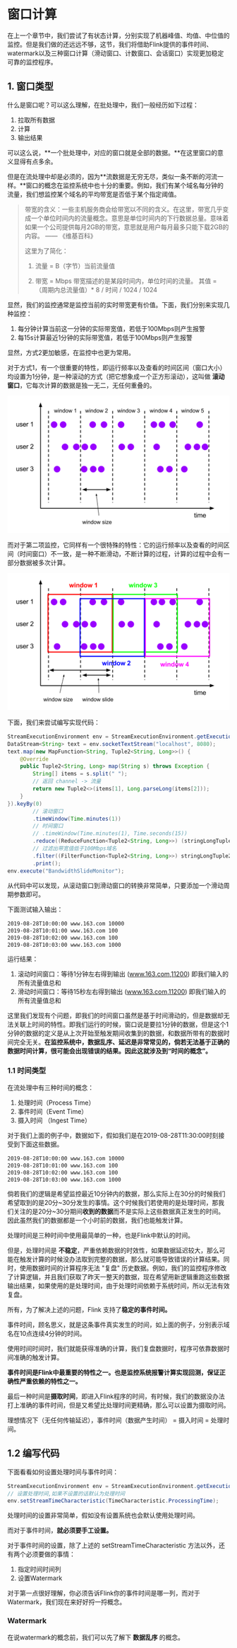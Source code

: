 
# 窗口计算

在上一个章节中，我们尝试了有状态计算，分别实现了机器峰值、均值、中位值的监控。但是我们做的还远远不够，这节，我们将借助Flink提供的事件时间、watermark以及三种窗口计算（滑动窗口、计数窗口、会话窗口）实现更加稳定可靠的监控程序。



## 1. 窗口类型

什么是窗口呢？可以这么理解，在批处理中，我们一般经历如下过程：

1. 拉取所有数据
2. 计算
3. 输出结果

可以这么说，**一个批处理中，对应的窗口就是全部的数据。**在这里窗口的意义显得有点多余。

但是在流处理中却是必须的，因为**流数据是无穷无尽，类似一条不断的河流一样。**窗口的概念在监控系统中也十分的重要。例如，我们有某个域名每分钟的流量，我们想监控某个域名的平均带宽是否低于某个指定阈值。

> 带宽的含义：一些主机服务商会给带宽以不同的含义。在这里，带宽几乎变成一个单位时间内的流量概念。意思是单位时间内的下行数据总量。意味着如果一个公司提供每月2GB的带宽，意思就是用户每月最多只能下载2GB的内容。 —— 《维基百科》
>
> 这里为了简化：
>
> 1. 流量 = B（字节）当前流量值 
>
> 2. 带宽 = Mbps 带宽描述的是某段时间内，单位时间的流量。 其值 = （周期内总流量值）* 8 / 时间 / 1024 / 1024 

显然，我们的监控通常是监控当前的实时带宽更有价值。下面，我们分别来实现几种监控：

1. 每分钟计算当前这一分钟的实际带宽值，若低于100Mbps则产生报警
2. 每15s计算最近1分钟的实际带宽值，若低于100Mbps则产生报警

显然，方式2更加敏感，在监控中也更为常用。

对于方式1，有一个很重要的特性，即运行频率以及查看的时间区间（窗口大小）均设置为1分钟，是一种滚动的方式（把它想象成一个正方形滚动），这叫做 **滚动窗口**，它每次计算的数据是独一无二，无任何重叠的。

![tumbling-windows](./img/tumbling-windows.svg)

而对于第二项监控，它同样有一个很特殊的特性：它的运行频率以及查看的时间区间（时间窗口）不一致，是一种不断滑动，不断计算的过程，计算的过程中会有一部分数据被多次计算。

![sliding-windows](./img/sliding-windows.svg)

下面，我们来尝试编写实现代码：

``` java
StreamExecutionEnvironment env = StreamExecutionEnvironment.getExecutionEnvironment();
DataStream<String> text = env.socketTextStream("localhost", 8080);
text.map(new MapFunction<String, Tuple2<String, Long>>() {
    @Override
    public Tuple2<String, Long> map(String s) throws Exception {
        String[] items = s.split(" ");
        // 返回 channel -> 流量
        return new Tuple2<>(items[1], Long.parseLong(items[2]));
    }
}).keyBy(0)
        // 滚动窗口
        .timeWindow(Time.minutes(1))
        // 时间窗口
        // .timeWindow(Time.minutes(1), Time.seconds(15))
        .reduce((ReduceFunction<Tuple2<String, Long>>) (stringLongTuple2, t1) -> new Tuple2<>(stringLongTuple2.f0, stringLongTuple2.f1 + t1.f1))
        // 过滤出带宽值低于100Mbps域名
        .filter((FilterFunction<Tuple2<String, Long>>) stringLongTuple2 -> stringLongTuple2.f1 * 8.0 / 60 / 1024 / 1024 < 100)
        .print();
env.execute("BandwidthSlideMonitor");
```

从代码中可以发现，从滚动窗口到滑动窗口的转换非常简单，只要添加一个滑动周期参数即可。

下面测试输入输出：

```
2019-08-28T10:00:00 www.163.com 10000
2019-08-28T10:01:00 www.163.com 100
2019-08-28T10:02:00 www.163.com 100
2019-08-28T10:03:00 www.163.com 1000
```

运行结果：

1. 滚动时间窗口：等待1分钟左右得到输出  (www.163.com,11200) 即我们输入的所有流量值总和
2. 滑动时间窗口：等待15秒左右得到输出  (www.163.com,11200) 即我们输入的所有流量值总和



这里我们发现有个问题，即我们的时间窗口虽然是基于时间滑动的，但是数据却无法关联上时间的特性。即我们运行的时候，窗口说是要拉1分钟的数据，但是这个1分钟的数据的定义是从上次开始至触发期间收集到的数据，和数据所带有的数据时间完全无关。**在监控系统中，数据乱序、延迟是非常常见的，倘若无法基于正确的数据时间计算，很可能会出现错误的结果。因此这就涉及到“时间的概念”。**



### 1.1 时间类型

在流处理中有三种时间的概念：

1. 处理时间（Process Time）
2. 事件时间（Event Time）
3. 摄入时间 （Ingest Time）

对于我们上面的例子中，数据如下，假如我们是在2019-08-28T11:30:00时刻接受到下面这些数据。

```
2019-08-28T10:00:00 www.163.com 10000
2019-08-28T10:01:00 www.163.com 100
2019-08-28T10:02:00 www.163.com 100
2019-08-28T10:03:00 www.163.com 1000
```

倘若我们的逻辑是希望监控最近10分钟内的数据，那么实际上在30分的时候我们希望取到的是20分~30分发生的事情。这个时候我们若使用的是处理时间，那我们关注的是20分~30分期间**收到的数据**而不是实际上这些数据真正发生的时间。因此虽然我们的数据都是一个小时前的数据，我们也能触发计算。

处理时间是三种时间中使用最简单的一种，也是Flink中默认的时间。

但是，处理时间是 **不稳定**，严重依赖数据的时效性，如果数据延迟较大，那么可能在触发计算的时候没办法取到完整的数据，那么就可能导致错误的计算结果。同时，使用数据时间的计算程序无法 "复盘" 历史数据。例如，我们的监控程序修改了计算逻辑，并且我们获取了昨天一整天的数据，现在希望用新逻辑重跑这些数据输出结果，如果使用的是处理时间，由于处理时间依赖于系统时间，所以无法有效复盘。

所有，为了解决上述的问题，Flink 支持了**稳定的事件时间。**

事件时间，顾名思义，就是这条事件真实发生的时间，如上面的例子，分别表示域名在10点连续4分钟的时间。

使用时间时间时，我们就能获得准确的计算，我们复盘数据时，程序可依靠数据时间准确的触发计算。

**事件时间是Flink中最重要的特性之一。也是监控系统报警计算实现回测，保证正确性严重依赖的特性之一。**

最后一种时间是**摄取时间**，即进入Flink程序的时间，有时候，我们的数据没办法打上准确的事件时间，但是又希望比处理时间更精确，那么可以设置为摄取时间。

理想情况下（无任何传输延迟），事件时间（数据产生时间） = 摄入时间 = 处理时间。



## 1.2 编写代码

下面看看如何设置处理时间与事件时间：

``` java
StreamExecutionEnvironment env = StreamExecutionEnvironment.getExecutionEnvironment();
// 设置处理时间,如果不设置的话默认为处理时间
env.setStreamTimeCharacteristic(TimeCharacteristic.ProcessingTime);
```

处理时间的设置非常简单，假如没有设置系统也会默认使用处理时间。

而对于事件时间，**就必须要手工设置。**



对于事件时间的设置，除了上述的 setStreamTimeCharacteristic 方法以外，还有两个必须要做的事情：

1. 指定时间时间列
2. 设置Watermark

对于第一点很好理解，你必须告诉Flink你的事件时间是哪一列，而对于Watermark，我们现在来好好捋一捋概念。



### Watermark

在说watermark的概念前，我们可以先了解下 **数据乱序** 的概念。

